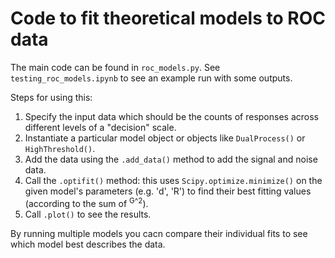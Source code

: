 # Code to fit theoretical models to ROC data

The main code can be found in `roc_models.py`. See `testing_roc_models.ipynb` to see an example run with some outputs.

Steps for using this:
1. Specify the input data which should be the counts of responses across different levels of a "decision" scale. 
2. Instantiate a particular model object or objects like `DualProcess()` or `HighThreshold()`. 
3. Add the data using the `.add_data()` method to add the signal and noise data.
4. Call the `.optifit()` method: this uses `Scipy.optimize.minimize()` on the given model's parameters (e.g. 'd', 'R') to find their best fitting values (according to the sum of <sup>G^2</sup>).
5. Call `.plot()` to see the results.

By running multiple models you cacn compare their individual fits to see which model best describes the data. 
